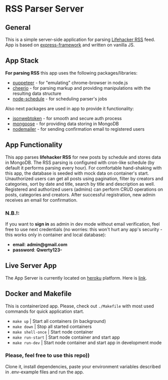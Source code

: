 # RSS Parser Server

## General

This is a simple server-side application for parsing [Lifehacker RSS](https://lifehacker.com/rss) feed.
App is based on [express-framework](http://expressjs.com) and written on vanilla JS.

## App Stack

**For parsing RSS** this app uses the following packages/libraries:
 - [puppeteer](https://github.com/puppeteer/puppeteer) - for "emulating" chrome-browser in node.js
 - [cheerio](https://cheerio.js.org/) - for parsing markup and providing manipulations with the resulting data structure
 - [node-schedule](https://github.com/node-schedule/node-schedule#readme) - for scheduling parser's jobs

 Also next packages are used in app to provide it functionality:
 - [jsonwebtoken](https://github.com/auth0/node-jsonwebtoken) - for smooth and secure auth process
 - [mongoose](https://mongoosejs.com/) - for providing data storing in MongoDB
 - [nodemailer](https://nodemailer.com/) - for sending confirmation email to registered users

## App Functionality

This app parses **lifehacker RSS** for new posts by schedule and stores data in MongoDB. The RSS parsing is configured with cron-like schedule (by default it performs parsing every hour). For comfortable hand-shaking with this app, the database is seeded with mock data on container's start. Unauthorized users can get all posts using pagination, filter by creators and categories, sort by date and title, search by title and description as well. Registered and authorized users (admins) can perform CRUD operations on posts, categories and creators. After successful registration, new admin receives an email for confirmation.
### N.B.!:

If you want to **sign in** as admin in dev mode without email verification, feel free to use next credentials (no worries: this won't hurt any app's security - this works only in container and local database):
 - **email**: __admin@gmail.com__
 - **password**: __Qwerty123-__

## Live Server App

The App Server is currently located on [heroku](https://www.heroku.com) platform. Here is [link](https://lifehacker-rss-parser-server.herokuapp.com/). 

## Docker and Makefile

This is containerized app. Please, check out `./Makefile` with most used commands for quick application start.
- `make up` | Start all containers (in background)
- `make down` | Stop all started containers
- `make shell-once` | Start node container
- `make run-start` | Start node container and start app
- `make run-dev` | Start node container and start app in development mode

### Please, feel free to use this repo)) 
Clone it, install dependencies, paste your environment variables described in .env-example files and run the app.